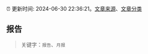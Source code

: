 :alarm_clock: 更新时间: 2024-06-30 22:36:21。[文章来源](/README.md)、[文章分类](/TAGS.md)

## 报告


> 关键字：`报告`、`月报`



